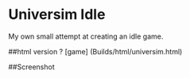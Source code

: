 # Universim Idle

My own small attempt at creating an idle game.


##html version ?
[game] (Builds/html/universim.html)

##Screenshot

